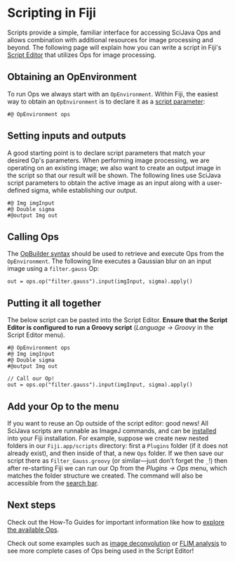 # Scripting in Fiji

Scripts provide a simple, familiar interface for accessing SciJava Ops and allows combination with additional resources for image processing and beyond. The following page will explain how you can write a script in Fiji's [Script Editor](https://imagej.net/scripting/) that utilizes Ops for image processing.

## Obtaining an OpEnvironment

To run Ops we always start with an `OpEnvironment`. Within Fiji, the easiest way to obtain an `OpEnvironment` is to declare it as a [script parameter](https://imagej.net/scripting/parameters):

```text
#@ OpEnvironment ops
```

## Setting inputs and outputs

A good starting point is to declare script parameters that match your desired Op's parameters. When performing image processing, we are operating on an existing image; we also want to create an output image in the script so that our result will be shown. The following lines use SciJava script parameters to obtain the active image as an input along with a user-defined sigma, while establishing our output.

```text
#@ Img imgInput
#@ Double sigma
#@output Img out
```

## Calling Ops

The [OpBuilder syntax](CallingOps) should be used to retrieve and execute Ops from the `OpEnvironment`. The following line executes a Gaussian blur on an input image using a `filter.gauss` Op:
```text
out = ops.op("filter.gauss").input(imgInput, sigma).apply()
```

## Putting it all together

The below script can be pasted into the Script Editor. **Ensure that the Script Editor is configured to run a Groovy script** (*Language &rarr; Groovy* in the Script Editor menu).

```text
#@ OpEnvironment ops
#@ Img imgInput
#@ Double sigma
#@output Img out

// Call our Op!
out = ops.op("filter.gauss").input(imgInput, sigma).apply()
```

## Add your Op to the menu

If you want to reuse an Op outside of the script editor: good news! All SciJava scripts are runnable as ImageJ commands, and can be [installed](https://imagej.net/plugins/index#installing-plugins-manually) into your Fiji installation. For example, suppose we create new nested folders in our `Fiji.app/scripts` directory: first a `Plugins` folder (if it does not already exist), and then inside of that, a new `Ops` folder. If we then save our script there as `Filter_Gauss.groovy` (or similar&mdash;just don't forget the `_`!) then after re-starting Fiji we can run our Op from the *Plugins &rarr; Ops* menu, which matches the folder structure we created. The command will also be accessible from the [search bar](https://imagej.net/learn/#the-search-bar).

## Next steps

Check out the How-To Guides for important information like how to [explore the available Ops](SearchingForOps).

Check out some examples such as [image deconvolution](examples/deconvolution.rst) or [FLIM analysis](examples/flim_analysis.rst) to see more complete cases of Ops being used in the Script Editor! 
